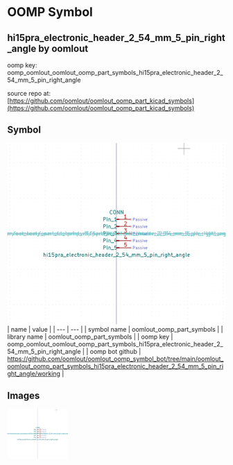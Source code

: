 # OOMP Symbol  
## hi15pra_electronic_header_2_54_mm_5_pin_right_angle  by oomlout  
  
oomp key: oomp_oomlout_oomlout_oomp_part_symbols_hi15pra_electronic_header_2_54_mm_5_pin_right_angle  
  
source repo at: [https://github.com/oomlout/oomlout_oomp_part_kicad_symbols](https://github.com/oomlout/oomlout_oomp_part_kicad_symbols)  
## Symbol  
  
[![working.png](working_600.png)](working.png)  
| name | value | 
| --- | --- | 
| symbol name | oomlout_oomp_part_symbols | 
| library name | oomlout_oomp_part_symbols | 
| oomp key | oomp_oomlout_oomlout_oomp_part_symbols_hi15pra_electronic_header_2_54_mm_5_pin_right_angle | 
| oomp bot github | https://github.com/oomlout/oomlout_oomp_symbol_bot/tree/main/oomlout_oomlout_oomp_part_symbols_hi15pra_electronic_header_2_54_mm_5_pin_right_angle/working | 
## Images  
  
[![working.png](working_140.png)](working.png)  
